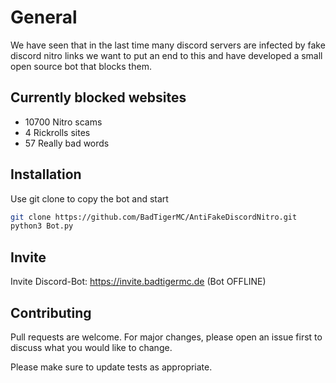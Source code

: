 # General

We have seen that in the last time many discord servers are infected by fake discord nitro links we want to put an end to this and have developed a small open source bot that blocks them.

## Currently blocked websites
- 10700 Nitro scams
- 4 Rickrolls sites
- 57 Really bad words

## Installation

Use git clone to copy the bot and start

```bash
git clone https://github.com/BadTigerMC/AntiFakeDiscordNitro.git
python3 Bot.py
```

## Invite

Invite Discord-Bot: https://invite.badtigermc.de (Bot OFFLINE)

## Contributing
Pull requests are welcome. For major changes, please open an issue first to discuss what you would like to change.

Please make sure to update tests as appropriate.

